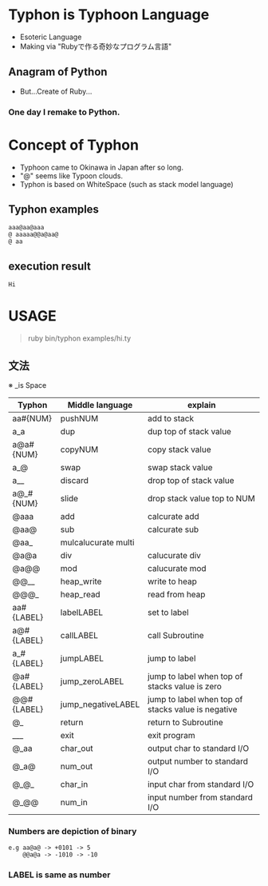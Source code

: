 # Typhon is Typhoon Language
 - Esoteric Language
 - Making via "Rubyで作る奇妙なプログラム言語"
## Anagram of Python
 - But...Create of Ruby...
### One day I remake to Python.
# Concept of Typhon
 - Typhoon came to Okinawa in Japan after so long.
 - "@" seems like Typoon clouds.
 - Typhon is based on WhiteSpace (such as stack model language)
## Typhon examples
    aaa@aa@aaa
    @ aaaaa@@a@aa@
    @ aa
## execution result
    Hi
# USAGE
> ruby bin/typhon examples/hi.ty

## 文法
※ \_is Space

Typhon|Middle language|explain
-|-|-
aa#{NUM}|pushNUM|add to stack
a\_a|dup|dup top of stack value
a@a#{NUM}|copyNUM|copy stack value
a\_@|swap|swap stack value
a\_\_|discard|drop top of stack value
a@\_#{NUM}|slide|drop stack value top to NUM
@aaa|add|calcurate add
@aa@|sub|calcurate sub
@aa\_|mulcalucurate multi
@a@a|div|calucurate div
@a@@|mod|calucurate mod
@@\_\_|heap\_write|write to heap
@@@\_|heap\_read|read from heap
aa#{LABEL}|labelLABEL|set to label
a@#{LABEL}|callLABEL|call Subroutine
a\_#{LABEL}|jumpLABEL|jump to label
@a#{LABEL}|jump\_zeroLABEL|jump to label when top of stacks value is zero 
@@#{LABEL}|jump\_negativeLABEL|jump to label when top of stacks value is negative
@\_|return|return to Subroutine
\_\_\_|exit|exit program
@\_aa|char\_out|output char to standard I/O
@\_a@|num\_out|output number to standard I/O
@\_@\_|char\_in|input char from standard I/O
@\_@@|num\_in|input number from standard I/O

### Numbers are depiction of binary
    e.g aa@a@ -> +0101 -> 5
        @@a@a -> -1010 -> -10
### LABEL is same as number
